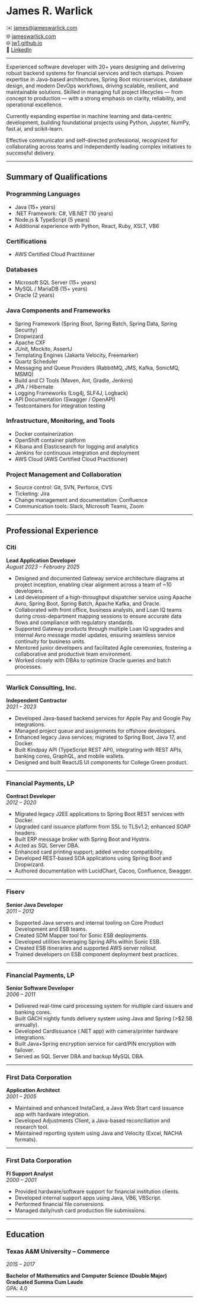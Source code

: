 # James R. Warlick

✉️ james@jameswarlick.com  
🌐 [jameswarlick.com](https://jameswarlick.com)  
🌐 [jw1.github.io](https://jw1.github.io)  
🔗 [LinkedIn](https://linkedin.com/in/james-warlick-85459438)

---

Experienced software developer with 20+ years designing and delivering robust backend systems for financial services and tech startups. Proven expertise in Java-based architectures, Spring Boot microservices, database design, and modern DevOps workflows, driving scalable, resilient, and maintainable solutions. Skilled in managing full project lifecycles — from concept to production — with a strong emphasis on clarity, reliability, and operational excellence.

Currently expanding expertise in machine learning and data-centric development, building foundational projects using Python, Jupyter, NumPy, fast.ai, and scikit-learn.

Effective communicator and self-directed professional, recognized for collaborating across teams and independently leading complex initiatives to successful delivery.

---

## Summary of Qualifications

### Programming Languages
- Java (15+ years)
- .NET Framework: C#, VB.NET (10 years)
- Node.js & TypeScript (5 years)
- Additional experience with Python, React, Ruby, XSLT, VB6

### Certifications
- AWS Certified Cloud Practitioner

### Databases
- Microsoft SQL Server (15+ years)
- MySQL / MariaDB (15+ years)
- Oracle (2 years)

### Java Components and Frameworks
- Spring Framework (Spring Boot, Spring Batch, Spring Data, Spring Security)
- Dropwizard
- Apache CXF
- JUnit, Mockito, AssertJ
- Templating Engines (Jakarta Velocity, Freemarker)
- Quartz Scheduler
- Messaging and Queue Providers (RabbitMQ, JMS, Kafka, SonicMQ, MSMQ)
- Build and CI Tools (Maven, Ant, Gradle, Jenkins)
- JPA / Hibernate
- Logging Frameworks (Log4j, SLF4J, Logback)
- API Documentation (Swagger / OpenAPI)
- Testcontainers for integration testing

### Infrastructure, Monitoring, and Tools
- Docker containerization  
- OpenShift container platform  
- Kibana and Elasticsearch for logging and analytics  
- Jenkins for continuous integration and deployment  
- AWS Cloud (AWS Certified Cloud Practitioner)  

### Project Management and Collaboration
- Source control: Git, SVN, Perforce, CVS  
- Ticketing: Jira 
- Change management and documentation: Confluence  
- Communication tools: Slack, Microsoft Teams, Zoom

---

## Professional Experience

### Citi  
**Lead Application Developer**  
_August 2023 – February 2025_

- Designed and documented Gateway service architecture diagrams at project inception, enabling clear alignment across a team of ~10 developers.  
- Led development of a high-throughput dispatcher service using Apache Avro, Spring Boot, Spring Batch, Apache Kafka, and Oracle.  
- Collaborated with front office, business analysts, and Loan IQ teams during cross-department mapping sessions to ensure accurate data flows and compliance with regulatory standards.  
- Supported Gateway products through multiple Loan IQ upgrades and internal Avro message model updates, ensuring seamless service continuity for business units.  
- Mentored junior developers and facilitated Agile ceremonies, fostering a collaborative and productive team environment.  
- Worked closely with DBAs to optimize Oracle queries and batch processes.  


---

### Warlick Consulting, Inc.  
**Independent Contractor**  
_2021 – 2023_

- Developed Java-based backend services for Apple Pay and Google Pay integrations.
- Managed project queue and assignments for offshore developers.
- Enhanced legacy Java services; migrated to Spring Boot, Java 17, and Docker.
- Built Kindpay API (TypeScript REST API), integrating with REST APIs, banking cores, GraphQL, and mobile wallets.
- Designed and built ReactJS UI components for College Green product.

---

### Financial Payments, LP  
**Contract Developer**  
_2012 – 2020_

- Migrated legacy J2EE applications to Spring Boot REST services with Docker.
- Upgraded card issuance platform from SSL to TLSv1.2; enhanced SOAP headers.
- Built ERP message broker with Spring Boot and Hystrix.
- Acted as SQL Server DBA.
- Enhanced card printing support; added vendor compatibility.
- Developed REST-based SOA applications using Spring Boot and Dropwizard.
- Authored documentation with LucidChart, Cacoo, Confluence, Swagger.

---

### Fiserv  
**Senior Java Developer**  
_2011 – 2012_

- Supported Java servers and internal tooling on Core Product Development and ESB teams.
- Created SDM Mapper tool for Sonic ESB deployments.
- Developed utilities leveraging Spring APIs within Sonic ESB.
- Created ESB itineraries and supported AWS server rollout.
- Trained developers on ESB component deployment best practices.

---

### Financial Payments, LP  
**Senior Software Developer**  
_2006 – 2011_

- Delivered real-time card processing system for multiple card issuers and banking cores.
- Built GACH nightly funds delivery system using Java and Spring (>$2.5B annually).
- Developed CardIssuance (.NET app) with camera/printer hardware integrations.
- Built Java+Spring encryption service for card/PIN encryption with failover.
- Served as SQL Server DBA and backup MySQL DBA.

---

### First Data Corporation  
**Application Architect**  
_2001 – 2005_

- Maintained and enhanced InstaCard, a Java Web Start card issuance app with hardware integration.
- Developed Adjustments Client, a Java-based reconciliation and research tool.
- Maintained reporting system using Java and Velocity (Excel, NACHA formats).

---

### First Data Corporation  
**FI Support Analyst**  
_2000 – 2001_

- Provided hardware/software support for financial institution clients.
- Developed internal support apps using Java, VB6, VBScript.
- Performed financial file conversions.
- Managed daily/rush card production file submissions.

---

## Education

### Texas A&M University – Commerce  
_2015 – 2017_

**Bachelor of Mathematics and Computer Science (Double Major)**  
**Graduated Summa Cum Laude**  
GPA: 4.0

---
